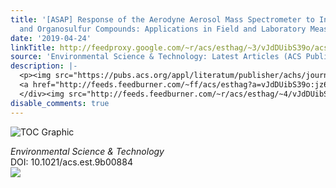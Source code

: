 ```yaml
---
title: '[ASAP] Response of the Aerodyne Aerosol Mass Spectrometer to Inorganic Sulfates
  and Organosulfur Compounds: Applications in Field and Laboratory Measurements'
date: '2019-04-24'
linkTitle: http://feedproxy.google.com/~r/acs/esthag/~3/vJdDUibS39o/acs.est.9b00884
source: 'Environmental Science & Technology: Latest Articles (ACS Publications)'
description: |-
  <p><img src="https://pubs.acs.org/appl/literatum/publisher/achs/journals/content/esthag/0/esthag.ahead-of-print/acs.est.9b00884/20190424/images/medium/es-2019-00884r_0006.gif" alt="TOC Graphic"/></p><div><cite>Environmental Science & Technology</cite></div><div>DOI: 10.1021/acs.est.9b00884</div><div class="feedflare">
  <a href="http://feeds.feedburner.com/~ff/acs/esthag?a=vJdDUibS39o:jz6tPHIkspE:yIl2AUoC8zA"><img src="http://feeds.feedburner.com/~ff/acs/esthag?d=yIl2AUoC8zA" border="0"></img></a>
  </div><img src="http://feeds.feedburner.com/~r/acs/esthag/~4/vJdDUibS39o" height="1" width="1" ...
disable_comments: true
---
```

<p><img src="https://pubs.acs.org/appl/literatum/publisher/achs/journals/content/esthag/0/esthag.ahead-of-print/acs.est.9b00884/20190424/images/medium/es-2019-00884r_0006.gif" alt="TOC Graphic"/></p><div><cite>Environmental Science & Technology</cite></div><div>DOI: 10.1021/acs.est.9b00884</div><div class="feedflare">
<a href="http://feeds.feedburner.com/~ff/acs/esthag?a=vJdDUibS39o:jz6tPHIkspE:yIl2AUoC8zA"><img src="http://feeds.feedburner.com/~ff/acs/esthag?d=yIl2AUoC8zA" border="0"></img></a>
</div><img src="http://feeds.feedburner.com/~r/acs/esthag/~4/vJdDUibS39o" height="1" width="1" ...